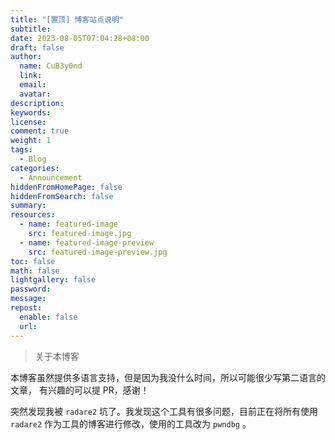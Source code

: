```yaml
---
title: "[置顶] 博客站点说明"
subtitle:
date: 2023-08-05T07:04:28+08:00
draft: false
author:
  name: CuB3y0nd
  link:
  email:
  avatar:
description:
keywords:
license:
comment: true
weight: 1
tags:
  - Blog
categories:
  - Announcement
hiddenFromHomePage: false
hiddenFromSearch: false
summary:
resources:
  - name: featured-image
    src: featured-image.jpg
  - name: featured-image-preview
    src: featured-image-preview.jpg
toc: false
math: false
lightgallery: false
password:
message:
repost:
  enable: false
  url:
---
```


> 关于本博客

<!--more-->

本博客虽然提供多语言支持，但是因为我没什么时间，所以可能很少写第二语言的文章，
有兴趣的可以提 PR，感谢！

突然发现我被 `radare2` 坑了。我发现这个工具有很多问题，目前正在将所有使用 `radare2`
作为工具的博客进行修改，使用的工具改为 `pwndbg` 。
